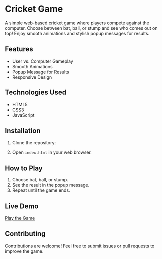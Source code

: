 # Cricket Game

A simple web-based cricket game where players compete against the computer. Choose between bat, ball, or stump and see who comes out on top! Enjoy smooth animations and stylish popup messages for results.

## Features

- User vs. Computer Gameplay
- Smooth Animations
- Popup Message for Results
- Responsive Design

## Technologies Used

- HTML5
- CSS3
- JavaScript

## Installation

1. Clone the repository:

2. Open `index.html` in your web browser.

## How to Play

1. Choose bat, ball, or stump.
2. See the result in the popup message.
3. Repeat until the game ends.

## Live Demo

[Play the Game](http://127.0.0.1:5501/cricket.html)

## Contributing

Contributions are welcome! Feel free to submit issues or pull requests to improve the game.


